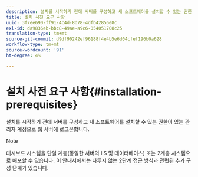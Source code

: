 ```yaml
---
description: 설치를 시작하기 전에 서버를 구성하고 새 소프트웨어를 설치할 수 있는 권한이 있는 관리자 계정으로 웹 서버에 로그온합니다.
title: 설치 사전 요구 사항
uuid: 3f7ee690-ff91-4c4d-8d78-4dfb42856e8c
exl-id: da9836eb-bbc8-49ae-a9c6-054051708c25
translation-type: tm+mt
source-git-commit: d9df90242ef96188f4e4b5e6d04cfef196b0a628
workflow-type: tm+mt
source-wordcount: '91'
ht-degree: 4%

---
```


# 설치 사전 요구 사항{#installation-prerequisites}

설치를 시작하기 전에 서버를 구성하고 새 소프트웨어를 설치할 수 있는 권한이 있는 관리자 계정으로 웹 서버에 로그온합니다.

>[!NOTE]
>
>대시보드 시스템을 단일 계층(동일한 서버의 IIS 및 데이터베이스) 또는 2계층 시스템으로 배포할 수 있습니다. 이 안내서에서는 다루지 않는 2단계 접근 방식과 관련된 추가 구성 단계가 있습니다.
